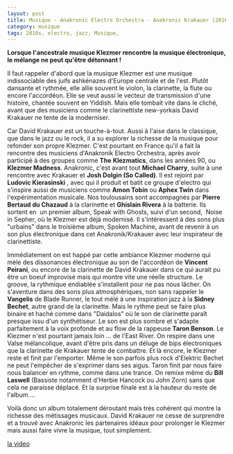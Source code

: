 ```yaml
---
layout: post
title: Musique - Anakronic Electro Orchestra - Anakronic Krakauer (2016)
category: musique
tags: 2010s, electro, jazz, Musique,
---
```

**Lorsque l'ancestrale musique Klezmer rencontre la musique électronique, le mélange ne peut qu'être détonnant !**

Il faut rappeler d'abord que la musique Klezmer est une musique indissociable des juifs ashkénazes d'Europe centrale et de l'est. Plutôt dansante et rythmée, elle allie souvent le violon, la clarinette, la flute ou encore l'accordéon. Elle se veut aussi le vecteur de transmission d'une histoire, chantée souvent en Yiddish. Mais elle tombait vite dans le cliché, avant que des musiciens comme le clarinettiste new-yorkais David Krakauer ne tente de la moderniser.

Car David Krakauer est un touche-à-tout. Aussi à l'aise dans le classique, que dans le jazz ou le rock, il a su explorer la richesse de la musique pour refonder son propre Klezmer. C'est pourtant en France qu'il a fait la rencontre des musiciens d'Anakronik Electro Orchestra, après avoir participé à des groupes comme **The** **Klezmatics**, dans les années 90, ou **Klezmer Madness**. Anakronic, c'est avant tout **Michael Charry**, suite à une rencontre avec Krakauer et **Josh Dolgin (So Called)**. Il est rejoint par **Ludovic Kierasinski** , avec qui il produit et batit ce groupe d'electro qui s'inspire aussi de musiciens comme **Amon Tobin** ou **Aphex Twin** dans l'expérimentation musicale. Nos toulousains sont accompagnés par **Pierre Bertaud du Chazaud** à la clarinette et **Ghislain Rivera** à la batterie. Ils sortent en  un premier album, Speak with Ghosts, suivi d'un second,  Noise in Sepher, où le Klezmer est déjà modernisé. Il s'intéressent à des sons plus "urbains" dans le troisième album, Spoken Machine, avant de revenir à un son plus électronique dans cet Anakronik/Krakauer avec leur inspirateur de clarinettiste.

Immédiatement on est happé par cette ambiance Klezmer moderne qui mèle des dissonances électronique au son de l'accordéon de **Vincent Peirani**, ou encore de la clarinette de David Krakauer dans ce qui aurait pu être un boeuf improvisé mais qui montre vite une réelle structure. Le groove, la rythmique endiablée s'installent pour ne pas nous lâcher. On s'aventure dans des sons plus atmosphériques, non sans rappeler le **Vangelis** de Blade Runner, le tout mélé à une inspiration jazz à la **Sidney Bechet**, autre grand de la clarinette. Mais le rythme peut se faire plus binaire et haché comme dans "Daidalos" où le son de clarinette paraît presque issu d'un synthétiseur. Le son est plus sombre et s'adapte parfaitement à la voix profonde et au flow de la rappeuse **Taron Benson**. Le Klezmer n'est pourtant jamais loin ... de l'East River. On respire dans une Valse mélancolique, avant d'être pris dans un déluge de bips électroniques que la clarinette de Krakauer tente de combattre. Et là encore, le Klezmer reste et finit par l'emporter. Même le son parfois plus rock d'Elektric Bechet ne peut l'empêcher de s'exprimer dans ses aigus. Taron finit par nous faire nous balancer en rythme, comme dans une trance. On remixe même du **Bill Laswell** (Bassiste notamment d'Herbie Hancock ou John Zorn) sans que cela ne paraisse déplacé. Et la surprise finale est à la hauteur du reste de l'album....

Voilà donc un album totalement déroutant mais très cohérent qui montre la richesse des métissages musicaux. David Krakauer ne cesse de surprendre et a trouvé avec Anakronic les partenaires idéaux pour prolonger le Klezmer mais aussi faire vivre la musique, tout simplement.

[la video](https://www.youtube.com/watch?v=DKLxHhpqh-U)
